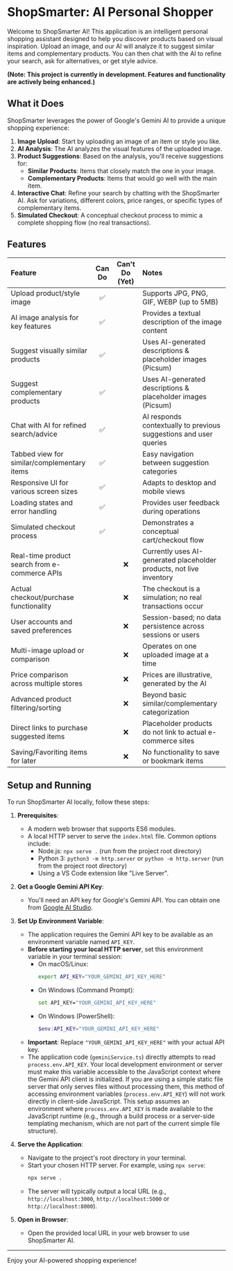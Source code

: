 # ShopSmarter: AI Personal Shopper

Welcome to ShopSmarter AI! This application is an intelligent personal shopping assistant designed to help you discover products based on visual inspiration. Upload an image, and our AI will analyze it to suggest similar items and complementary products. You can then chat with the AI to refine your search, ask for alternatives, or get style advice.

**(Note: This project is currently in development. Features and functionality are actively being enhanced.)**

## What it Does

ShopSmarter leverages the power of Google's Gemini AI to provide a unique shopping experience:

1.  **Image Upload**: Start by uploading an image of an item or style you like.
2.  **AI Analysis**: The AI analyzes the visual features of the uploaded image.
3.  **Product Suggestions**: Based on the analysis, you'll receive suggestions for:
    *   **Similar Products**: Items that closely match the one in your image.
    *   **Complementary Products**: Items that would go well with the main item.
4.  **Interactive Chat**: Refine your search by chatting with the ShopSmarter AI. Ask for variations, different colors, price ranges, or specific types of complementary items.
5.  **Simulated Checkout**: A conceptual checkout process to mimic a complete shopping flow (no real transactions).

## Features

| Feature                                       | Can Do | Can't Do (Yet) | Notes                                                                 |
| :-------------------------------------------- | :----: | :------------: | :-------------------------------------------------------------------- |
| Upload product/style image                    |   ✅   |                | Supports JPG, PNG, GIF, WEBP (up to 5MB)                              |
| AI image analysis for key features            |   ✅   |                | Provides a textual description of the image content                   |
| Suggest visually similar products             |   ✅   |                | Uses AI-generated descriptions & placeholder images (Picsum)         |
| Suggest complementary products                |   ✅   |                | Uses AI-generated descriptions & placeholder images (Picsum)         |
| Chat with AI for refined search/advice        |   ✅   |                | AI responds contextually to previous suggestions and user queries     |
| Tabbed view for similar/complementary items   |   ✅   |                | Easy navigation between suggestion categories                         |
| Responsive UI for various screen sizes        |   ✅   |                | Adapts to desktop and mobile views                                    |
| Loading states and error handling             |   ✅   |                | Provides user feedback during operations                              |
| Simulated checkout process                    |   ✅   |                | Demonstrates a conceptual cart/checkout flow                           |
| Real-time product search from e-commerce APIs |        |       ❌       | Currently uses AI-generated placeholder products, not live inventory   |
| Actual checkout/purchase functionality        |        |       ❌       | The checkout is a simulation; no real transactions occur             |
| User accounts and saved preferences           |        |       ❌       | Session-based; no data persistence across sessions or users          |
| Multi-image upload or comparison              |        |       ❌       | Operates on one uploaded image at a time                             |
| Price comparison across multiple stores       |        |       ❌       | Prices are illustrative, generated by the AI                         |
| Advanced product filtering/sorting            |        |       ❌       | Beyond basic similar/complementary categorization                    |
| Direct links to purchase suggested items      |        |       ❌       | Placeholder products do not link to actual e-commerce sites          |
| Saving/Favoriting items for later             |        |       ❌       | No functionality to save or bookmark items                            |

## Setup and Running

To run ShopSmarter AI locally, follow these steps:

1.  **Prerequisites**:
    *   A modern web browser that supports ES6 modules.
    *   A local HTTP server to serve the `index.html` file. Common options include:
        *   Node.js: `npx serve .` (run from the project root directory)
        *   Python 3: `python3 -m http.server` or `python -m http.server` (run from the project root directory)
        *   Using a VS Code extension like "Live Server".

2.  **Get a Google Gemini API Key**:
    *   You'll need an API key for Google's Gemini API. You can obtain one from [Google AI Studio](https://aistudio.google.com/app/apikey).

3.  **Set Up Environment Variable**:
    *   The application requires the Gemini API key to be available as an environment variable named `API_KEY`.
    *   **Before starting your local HTTP server**, set this environment variable in your terminal session:
        *   On macOS/Linux:
            ```bash
            export API_KEY="YOUR_GEMINI_API_KEY_HERE"
            ```
        *   On Windows (Command Prompt):
            ```bash
            set API_KEY="YOUR_GEMINI_API_KEY_HERE"
            ```
        *   On Windows (PowerShell):
            ```powershell
            $env:API_KEY="YOUR_GEMINI_API_KEY_HERE"
            ```
    *   **Important**: Replace `"YOUR_GEMINI_API_KEY_HERE"` with your actual API key.
    *   The application code (`geminiService.ts`) directly attempts to read `process.env.API_KEY`. Your local development environment or server must make this variable accessible to the JavaScript context where the Gemini API client is initialized. If you are using a simple static file server that only serves files without processing them, this method of accessing environment variables (`process.env.API_KEY`) will not work directly in client-side JavaScript. This setup assumes an environment where `process.env.API_KEY` is made available to the JavaScript runtime (e.g., through a build process or a server-side templating mechanism, which are not part of the current simple file structure).

4.  **Serve the Application**:
    *   Navigate to the project's root directory in your terminal.
    *   Start your chosen HTTP server. For example, using `npx serve`:
        ```bash
        npx serve .
        ```
    *   The server will typically output a local URL (e.g., `http://localhost:3000`, `http://localhost:5000` or `http://localhost:8000`).

5.  **Open in Browser**:
    *   Open the provided local URL in your web browser to use ShopSmarter AI.

---

Enjoy your AI-powered shopping experience!
